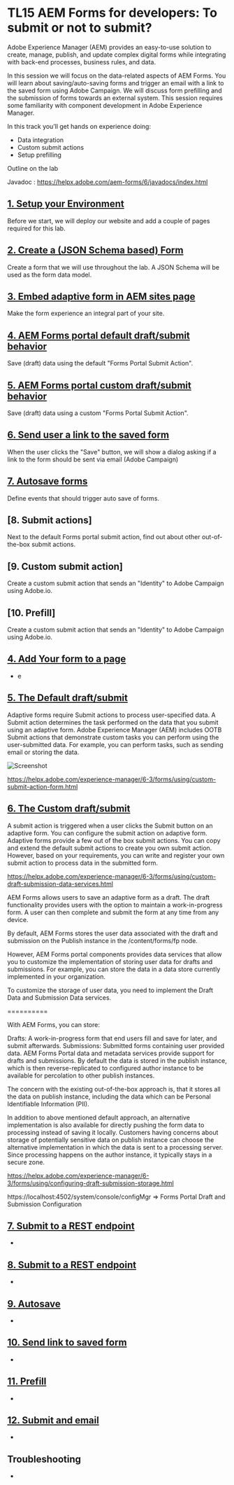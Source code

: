 # TL15 AEM Forms for developers: To submit or not to submit?

Adobe Experience Manager (AEM) provides an easy-to-use solution to create, manage, publish, and update complex digital forms while integrating with back-end processes, business rules, and data.
 
In this session we will focus on the data-related aspects of AEM Forms. You will learn about saving/auto-saving forms and trigger an email with a link to the saved form using Adobe Campaign. We will discuss form prefilling and the submission of forms towards an external system. This session requires some familiarity with component development in Adobe Experience Manager.
 
In this track you’ll get hands on experience doing:

* Data  integration
* Custom submit actions
* Setup prefilling

Outline on the lab

Javadoc : https://helpx.adobe.com/aem-forms/6/javadocs/index.html

## [1. Setup your Environment](exercise1/README.md)

Before we start, we will deploy our website and add a couple of pages required for this lab.

## [2. Create a (JSON Schema based) Form](exercise2/README.md)

Create a form that we will use throughout the lab. A JSON Schema will be used as the form data model.

## [3. Embed adaptive form in AEM sites page](exercise3/README.md)

Make the form experience an integral part of your site.

## [4. AEM Forms portal default draft/submit behavior](exercise4/README.md)

Save (draft) data using the default "Forms Portal Submit Action".

## [5. AEM Forms portal custom draft/submit behavior](exercise5/README.md)

Save (draft) data using a custom "Forms Portal Submit Action".

## [6. Send user a link to the saved form](exercise6/README.md)

When the user clicks the "Save" button, we will show a dialog asking if a link to the form should be sent via email (Adobe Campaign)

## [7. Autosave forms](exercise7/README.md)

Define events that should trigger auto save of forms.

## [8. Submit actions]

Next to the default Forms portal submit action, find out about other out-of-the-box submit actions. 

## [9. Custom submit action]

Create a custom submit action that sends an "Identity" to Adobe Campaign using Adobe.io.

## [10. Prefill]

Create a custom submit action that sends an "Identity" to Adobe Campaign using Adobe.io.


## [4. Add Your form to a page](exercise3/README.md)
* e

## [5. The Default draft/submit](exercise4/README.md)

Adaptive forms require Submit actions to process user-specified data. A Submit action determines the task performed on the data that you submit using an adaptive form. Adobe Experience Manager (AEM) includes OOTB Submit actions that demonstrate custom tasks you can perform using the user-submitted data. For example, you can perform tasks, such as sending email or storing the data.

![Screenshot](aem-forms-submit.png)

https://helpx.adobe.com/experience-manager/6-3/forms/using/custom-submit-action-form.html

## [6. The Custom draft/submit ](exercise5/README.md)

A submit action is triggered when a user clicks the Submit button on an adaptive form. You can configure the submit action on adaptive form. Adaptive forms provide a few out of the box submit actions. You can copy and extend the default submit actions to create you own submit action. However, based on your requirements, you can write and register your own submit action to process data in the submitted form. 

https://helpx.adobe.com/experience-manager/6-3/forms/using/custom-draft-submission-data-services.html

AEM Forms allows users to save an adaptive form as a draft. The draft functionality provides users with the option to maintain a work-in-progress form. A user can then complete and submit the form at any time from any device.

By default, AEM Forms stores the user data associated with the draft and submission on the Publish instance in the /content/forms/fp node.

However, AEM Forms portal components provides data services that allow you to customize the implementation of storing user data for drafts and submissions. For example, you can store the data in a data store currently implemented in your organization.

To customize the storage of user data, you need to implement the Draft Data and Submission Data services.

==========

With AEM Forms, you can store:

Drafts: A work-in-progress form that end users fill and save for later, and submit afterwards.
Submissions: Submitted forms containing user provided data.
AEM Forms Portal data and metadata services provide support for drafts and submissions. By default the data is stored in the publish instance, which is then reverse-replicated to configured author instance to be available for percolation to other publish instances.

The concern with the existing out-of-the-box approach is, that it stores all the data on publish instance, including the data which can be Personal Identifiable Information (PII).

In addition to above mentioned default approach, an alternative implementation is also available for directly pushing the form data to processing instead of saving it locally. Customers having concerns about storage of potentially sensitive data on publish instance can choose the alternative implementation in which the data is sent to a processing server. Since processing happens on the author instance, it typically stays in a secure zone.

https://helpx.adobe.com/experience-manager/6-3/forms/using/configuring-draft-submission-storage.html

https://localhost:4502/system/console/configMgr => Forms Portal Draft and Submission Configuration 

## [7. Submit to a REST endpoint ](exercise5/README.md)
* 

## [8. Submit to a REST endpoint ](exercise5/README.md)
* 

## [9. Autosave](exercise5/README.md)
* 

## [10. Send link to saved form](exercise5/README.md)
* 

## [11. Prefill](exercise5/README.md)
* 

## [12. Submit and email](exercise5/README.md)
* 


## Troubleshooting
* 
